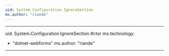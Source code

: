 ```yaml
---
uid: System.Configuration.IgnoreSection
ms.author: "riande"
---
```


---
uid: System.Configuration.IgnoreSection.#ctor
ms.technology: 
  - "dotnet-webforms"
ms.author: "riande"
---
